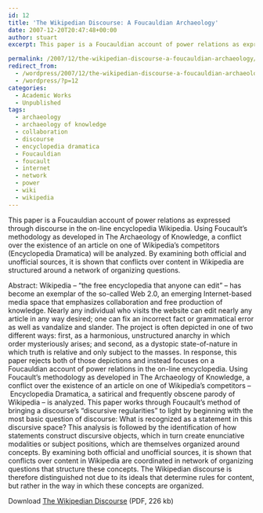 ```yaml
---
id: 12
title: 'The Wikipedian Discourse: A Foucauldian Archaeology'
date: 2007-12-20T20:47:48+00:00
author: stuart
excerpt: This paper is a Foucauldian account of power relations as expressed through discourse in the on-line encyclopedia Wikipedia.

permalink: /2007/12/the-wikipedian-discourse-a-foucauldian-archaeology/
redirect_from:
  - /wordpress/2007/12/the-wikipedian-discourse-a-foucauldian-archaeology/
  - /wordpress/?p=12
categories:
  - Academic Works
  - Unpublished
tags:
  - archaeology
  - archaeology of knowledge
  - collaboration
  - discourse
  - encyclopedia dramatica
  - Foucauldian
  - foucault
  - internet
  - network
  - power
  - wiki
  - wikipedia
---
```

This paper is a Foucauldian account of power relations as expressed through discourse in the on-line encyclopedia Wikipedia. Using Foucault&#8217;s methodology as developed in The Archaeology of Knowledge, a conflict over the existence of an article on one of Wikipedia&#8217;s competitors (Encyclopedia Dramatica) will be analyzed. By examining both official and unofficial sources, it is shown that conflicts over content in Wikipedia are structured around a network of organizing questions.

<!--more-->

Abstract: Wikipedia – &#8220;the free encyclopedia that anyone can edit&#8221; – has become an exemplar of the so-called Web 2.0, an emerging Internet-based media space that emphasizes collaboration and free production of knowledge. Nearly any individual who visits the website can edit nearly any article in any way desired; one can fix an incorrect fact or grammatical error as well as vandalize and slander. The project is often depicted in one of two different ways: first, as a harmonious, unstructured anarchy in which order mysteriously arises; and second, as a dystopic state-of-nature in which truth is relative and only subject to the masses. In response, this paper rejects both of those depictions and instead focuses on a Foucauldian account of power relations in the on-line encyclopedia. Using Foucault&#8217;s methodology as developed in The Archaeology of Knowledge, a conflict over the existence of an article on one of Wikipedia&#8217;s competitors &#8211; Encyclopedia Dramatica, a satirical and frequently obscene parody of Wikipedia &#8211; is analyzed. This paper works through Foucault&#8217;s method of bringing a discourse&#8217;s &#8220;discursive regularities&#8221; to light by beginning with the most basic question of discourse: What is recognized as a statement in this discursive space? This analysis is followed by the identification of how statements construct discursive objects, which in turn create enunciative modalities or subject positions, which are themselves organized around concepts. By examining both official and unofficial sources, it is shown that conflicts over content in Wikipedia are coordinated in network of organizing questions that structure these concepts. The Wikipedian discourse is therefore distinguished not due to its ideals that determine rules for content, but rather in the way in which these concepts are organized.

Download [The Wikipedian Discourse](http://www.stuartgeiger.com/wikidis.pdf) (PDF, 226 kb)
